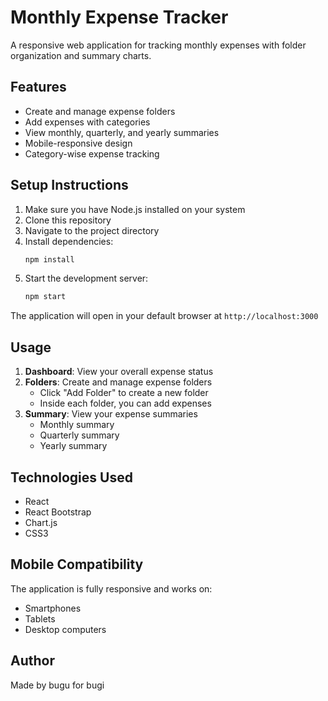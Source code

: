 # Monthly Expense Tracker

A responsive web application for tracking monthly expenses with folder organization and summary charts.

## Features

- Create and manage expense folders
- Add expenses with categories
- View monthly, quarterly, and yearly summaries
- Mobile-responsive design
- Category-wise expense tracking

## Setup Instructions

1. Make sure you have Node.js installed on your system
2. Clone this repository
3. Navigate to the project directory
4. Install dependencies:
   ```bash
   npm install
   ```
5. Start the development server:
   ```bash
   npm start
   ```

The application will open in your default browser at `http://localhost:3000`

## Usage

1. **Dashboard**: View your overall expense status
2. **Folders**: Create and manage expense folders
   - Click "Add Folder" to create a new folder
   - Inside each folder, you can add expenses
3. **Summary**: View your expense summaries
   - Monthly summary
   - Quarterly summary
   - Yearly summary

## Technologies Used

- React
- React Bootstrap
- Chart.js
- CSS3

## Mobile Compatibility

The application is fully responsive and works on:
- Smartphones
- Tablets
- Desktop computers

## Author

Made by bugu for bugi 
